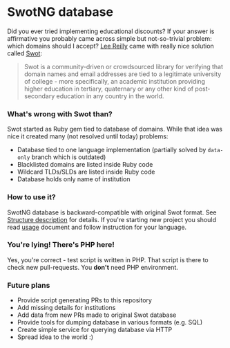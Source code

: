 # SwotNG database

Did you ever tried implementing educational discounts? If your answer is affirmative you probably came across simple but not-so-trivial problem: which domains should I accept?
[Lee Reilly](https://github.com/leereilly/swot) came with really nice solution called [Swot](https://github.com/leereilly/swot):
> Swot is a community-driven or crowdsourced library for verifying that domain names and email addresses are tied to a legitimate university of college - more specifically, an academic institution providing higher education in tertiary, quaternary or any other kind of post-secondary education in any country in the world.

### What's wrong with Swot than?
Swot started as Ruby gem tied to database of domains. While that idea was nice it created many (not resolved until today) problems:
  * Database tied to one language implementation (partially solved by `data-only` branch which is outdated)
  * Blacklisted domains are listed inside Ruby code
  * Wildcard TLDs/SLDs are listed inside Ruby code
  * Database holds only name of institution

### How to use it?
SwotNG database is backward-compatible with original Swot format. See [Structure description](https://github.com/kiler129/SwotNG-database/blob/master/STRUCTURE.md) for details.
If you're starting new project you should read [usage](https://github.com/kiler129/SwotNG-database/blob/master/USAGE.md) document and follow instruction for your language.

### You're lying! There's PHP here!
Yes, you're correct - test script is written in PHP. That script is there to check new pull-requests. You **don't** need PHP environment.

### Future plans
  * Provide script generating PRs to this repository
  * Add missing details for institutions
  * Add data from new PRs made to original Swot database
  * Provide tools for dumping database in various formats (e.g. SQL)
  * Create simple service for querying database via HTTP
  * Spread idea to the world :)
